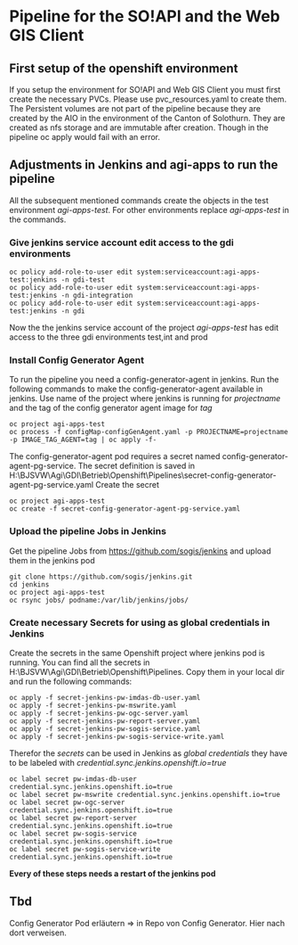 # Pipeline for the SO!API and the Web GIS Client

## First setup of the openshift environment

If you setup the environment for SO!API and Web GIS Client you must first create the necessary PVCs. Please use pvc_resources.yaml to create them. 
The Persistent volumes are not part of the pipeline because they are created by the AIO in the environment of the Canton of Solothurn. They are created as nfs storage and are immutable after creation.
Though in the pipeline oc apply would fail with an error.

## Adjustments in Jenkins and agi-apps to run the pipeline
All the subsequent mentioned commands create the objects in the test environment *agi-apps-test*. For other environments replace *agi-apps-test* in the commands.

### Give jenkins service account edit access to the gdi environments
```
oc policy add-role-to-user edit system:serviceaccount:agi-apps-test:jenkins -n gdi-test
oc policy add-role-to-user edit system:serviceaccount:agi-apps-test:jenkins -n gdi-integration
oc policy add-role-to-user edit system:serviceaccount:agi-apps-test:jenkins -n gdi
```

Now the the jenkins service account of the project *agi-apps-test* has edit access to the three gdi environments test,int and prod

### Install Config Generator Agent
To run the pipeline you need a config-generator-agent in jenkins. Run the following commands to make the config-generator-agent available in jenkins.
Use name of the project where jenkins is running for *projectname* and the tag of the config generator agent image for *tag*
```
oc project agi-apps-test
oc process -f configMap-configGenAgent.yaml -p PROJECTNAME=projectname -p IMAGE_TAG_AGENT=tag | oc apply -f-
```
The config-generator-agent pod requires a secret named config-generator-agent-pg-service. The secret definition is saved in H:\BJSVW\Agi\GDI\Betrieb\Openshift\Pipelines\secret-config-generator-agent-pg-service.yaml
Create the secret
```
oc project agi-apps-test
oc create -f secret-config-generator-agent-pg-service.yaml
```

### Upload the pipeline Jobs in Jenkins
Get the pipeline Jobs from https://github.com/sogis/jenkins and upload them in the jenkins pod
```
git clone https://github.com/sogis/jenkins.git
cd jenkins
oc project agi-apps-test
oc rsync jobs/ podname:/var/lib/jenkins/jobs/
```

### Create necessary Secrets for using as global credentials in Jenkins
Create the secrets in the same Openshift project where jenkins pod is running.
You can find all the secrets in H:\BJSVW\Agi\GDI\Betrieb\Openshift\Pipelines. Copy them in your local dir and run the following commands:
```
oc apply -f secret-jenkins-pw-imdas-db-user.yaml
oc apply -f secret-jenkins-pw-mswrite.yaml
oc apply -f secret-jenkins-pw-ogc-server.yaml
oc apply -f secret-jenkins-pw-report-server.yaml
oc apply -f secret-jenkins-pw-sogis-service.yaml
oc apply -f secret-jenkins-pw-sogis-service-write.yaml
```
Therefor the *secrets* can be used in Jenkins as *global credentials* they have to be labeled with *credential.sync.jenkins.openshift.io=true*
```
oc label secret pw-imdas-db-user credential.sync.jenkins.openshift.io=true
oc label secret pw-mswrite credential.sync.jenkins.openshift.io=true
oc label secret pw-ogc-server credential.sync.jenkins.openshift.io=true
oc label secret pw-report-server credential.sync.jenkins.openshift.io=true
oc label secret pw-sogis-service credential.sync.jenkins.openshift.io=true
oc label secret pw-sogis-service-write credential.sync.jenkins.openshift.io=true
```

**Every of these steps needs a restart of the jenkins pod**


## Tbd

Config Generator Pod erläutern => in Repo von Config Generator. Hier nach dort verweisen.

